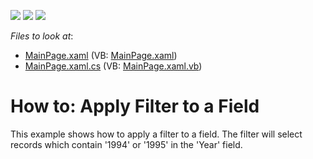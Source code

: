 <!-- default badges list -->
![](https://img.shields.io/endpoint?url=https://codecentral.devexpress.com/api/v1/VersionRange/128577988/11.2.5%2B)
[![](https://img.shields.io/badge/Open_in_DevExpress_Support_Center-FF7200?style=flat-square&logo=DevExpress&logoColor=white)](https://supportcenter.devexpress.com/ticket/details/E3687)
[![](https://img.shields.io/badge/📖_How_to_use_DevExpress_Examples-e9f6fc?style=flat-square)](https://docs.devexpress.com/GeneralInformation/403183)
<!-- default badges end -->
<!-- default file list -->
*Files to look at*:

* [MainPage.xaml](./CS/DXPivotGrid_Filtering/MainPage.xaml) (VB: [MainPage.xaml](./VB/DXPivotGrid_Filtering/MainPage.xaml))
* [MainPage.xaml.cs](./CS/DXPivotGrid_Filtering/MainPage.xaml.cs) (VB: [MainPage.xaml.vb](./VB/DXPivotGrid_Filtering/MainPage.xaml.vb))
<!-- default file list end -->
# How to: Apply Filter to a Field


<p>This example shows how to apply a filter to a field. The filter will select records which contain '1994' or '1995' in the 'Year' field.</p><br />


<br/>


